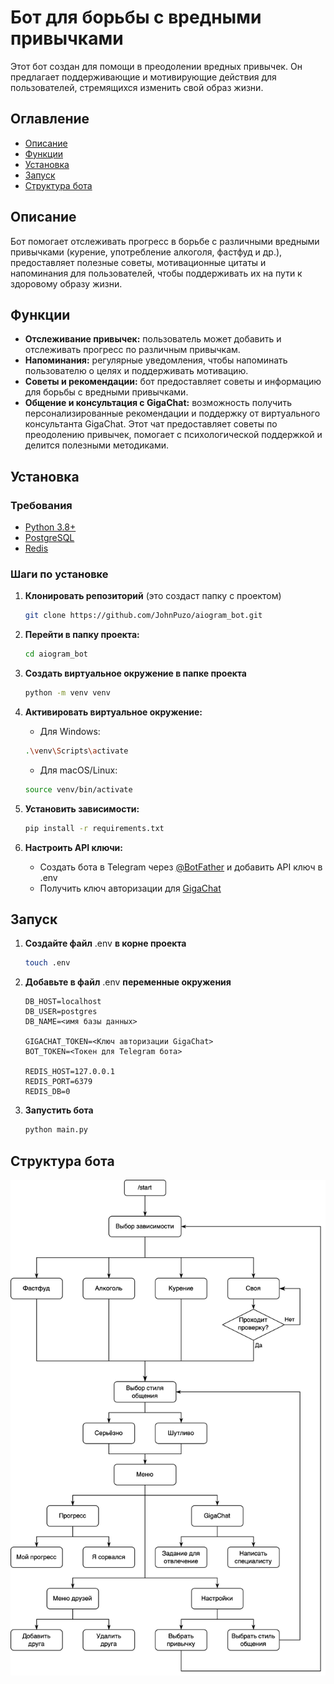 # Бот для борьбы с вредными привычками

Этот бот создан для помощи в преодолении вредных привычек.
Он предлагает поддерживающие и мотивирующие действия для пользователей, стремящихся изменить свой образ жизни.


## Оглавление
- [Описание](#описание)
- [Функции](#функции)
- [Установка](#установка)
- [Запуск](#запуск)
- [Структура бота](#структура-бота)


## Описание
Бот помогает отслеживать прогресс в борьбе с различными вредными привычками
(курение, употребление алкоголя, фастфуд и др.), предоставляет полезные советы,
мотивационные цитаты и напоминания для пользователей, чтобы поддерживать их на пути к здоровому образу жизни.


## Функции
- **Отслеживание привычек:** пользователь может добавить и отслеживать прогресс по различным привычкам.
- **Напоминания:** регулярные уведомления, чтобы напоминать пользователю о целях и поддерживать мотивацию.
- **Советы и рекомендации:** бот предоставляет советы и информацию для борьбы с вредными привычками.
- **Общение и консультация с GigaChat:** возможность получить персонализированные рекомендации и поддержку
от виртуального консультанта GigaChat. Этот чат предоставляет советы по преодолению привычек, помогает 
с психологической поддержкой и делится полезными методиками.


## Установка

### Требования
- [Python 3.8+](https://www.python.org/downloads/)
- [PostgreSQL](https://www.postgresql.org/download/)
- [Redis](https://redis.io/docs/latest/operate/oss_and_stack/install/install-redis/install-redis-on-windows/)

### Шаги по установке
1. **Клонировать репозиторий** (это создаст папку с проектом)
    ```bash
    git clone https://github.com/JohnPuzo/aiogram_bot.git
    ```
2. **Перейти в папку проекта:**
    ```bash
    cd aiogram_bot
    ```
3. **Создать виртуальное окружение в папке проекта**
    ```bash
    python -m venv venv
    ```
4. **Активировать виртуальное окружение:**

   - Для Windows: 
    ```bash
    .\venv\Scripts\activate
    ```
   
    - Для macOS/Linux: 
    ```bash
    source venv/bin/activate
    ```

5. **Установить зависимости:**
    ```bash
    pip install -r requirements.txt
    ```

6. **Настроить API ключи:**
   - Создать бота в Telegram через [@BotFather](https://t.me/BotFather) и добавить API ключ в .env
   - Получить ключ авторизации для [GigaChat](https://developers.sber.ru/studio/workspaces/)


## Запуск

1. **Создайте файл** .env **в корне проекта**
    ```bash
    touch .env
    ```
2. **Добавьте в файл** .env **переменные окружения**
    ```
    DB_HOST=localhost
    DB_USER=postgres
    DB_NAME=<имя базы данных>
    
    GIGACHAT_TOKEN=<Ключ авторизации GigaChat>
    BOT_TOKEN=<Токен для Telegram бота>
    
    REDIS_HOST=127.0.0.1
    REDIS_PORT=6379
    REDIS_DB=0
    ```
3. **Запустить бота**
    ```bash
    python main.py
    ```


## Структура бота

![Блок-схема](/media/aiogram_bot_400.png)
